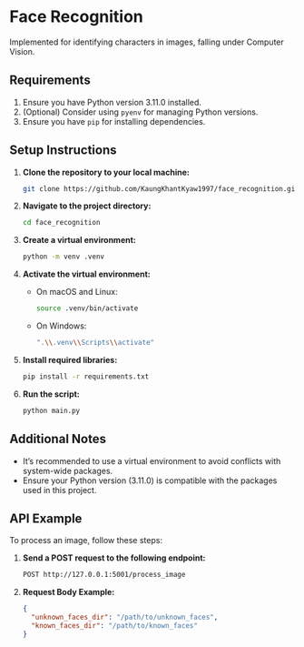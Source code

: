 # Face Recognition

Implemented for identifying characters in images, falling under Computer Vision.

## Requirements

1. Ensure you have Python version 3.11.0 installed.
2. (Optional) Consider using `pyenv` for managing Python versions.
3. Ensure you have `pip` for installing dependencies.

## Setup Instructions

1. **Clone the repository to your local machine:**

   ```sh
   git clone https://github.com/KaungKhantKyaw1997/face_recognition.git
   ```

2. **Navigate to the project directory:**

   ```sh
   cd face_recognition
   ```

3. **Create a virtual environment:**

   ```sh
   python -m venv .venv
   ```

4. **Activate the virtual environment:**

   - On macOS and Linux:
     ```sh
     source .venv/bin/activate
     ```
   - On Windows:
     ```sh
     ".\\.venv\\Scripts\\activate"
     ```

5. **Install required libraries:**

   ```sh
   pip install -r requirements.txt
   ```

6. **Run the script:**

   ```sh
   python main.py
   ```

## Additional Notes

- It’s recommended to use a virtual environment to avoid conflicts with system-wide packages.
- Ensure your Python version (3.11.0) is compatible with the packages used in this project.

## API Example

To process an image, follow these steps:

1. **Send a POST request to the following endpoint:**

   ```sh
   POST http://127.0.0.1:5001/process_image
   ```

2. **Request Body Example:**

   ```json
   {
     "unknown_faces_dir": "/path/to/unknown_faces",
     "known_faces_dir": "/path/to/known_faces"
   }
   ```
